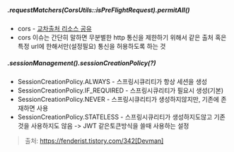 ##### .requestMatchers(CorsUtils::isPreFlightRequest).permitAll()
- cors - [교차출처 리소스 공유](https://developer.mozilla.org/ko/docs/Web/HTTP/CORS)
- cors 이슈는 간단히 말하면 무분별한 http 통신을 제한하기 위해서 같은 출처 혹은 특정 url에 한해서만(설정필요) 통신을 허용하도록 하는 것

##### .sessionManagement().sessionCreationPolicy(?)
- SessionCreationPolicy.ALWAYS      - 스프링시큐리티가 항상 세션을 생성
- SessionCreationPolicy.IF_REQUIRED - 스프링시큐리티가 필요시 생성(기본) 
- SessionCreationPolicy.NEVER       - 스프링시큐리티가 생성하지않지만, 기존에 존재하면 사용
- SessionCreationPolicy.STATELESS   - 스프링시큐리티가 생성하지도않고 기존것을 사용하지도 않음 -> JWT 같은토큰방식을 쓸때 사용하는 설정  
>출처: https://fenderist.tistory.com/342[Devman]
                
         
              
    

